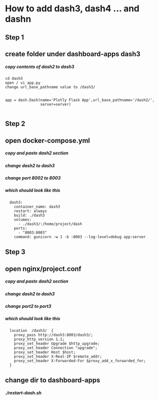 # How to add dash3, dash4 ... and dashn

## Step 1
## create folder under dashboard-apps  dash3
##### copy contents of dash2 to dash3

```
cd dash3
open / vi app.py
change url_base_pathname value to /dash3/


app = dash.Dash(name='Plotly Flask App',url_base_pathname='/dash2/',
                server=server)


```

## Step 2
## open docker-compose.yml 
##### copy and paste dash2 section 
##### change dash2 to dash3
##### change port 8002 to 8003
##### which should look like this
```
  dash3:
    container_name: dash3
    restart: always
    build: ./dash3
    volumes:
      - ./dash3/:/home/project/dash
    ports:
      - "8003:8003"
    command: gunicorn -w 1 -b :8003 --log-level=debug app:server   
```    

## Step 3
## open nginx/project.conf
##### copy and paste dash2 section 
##### change dash2 to dash3
##### change port2 to port3
##### which should look like this
```   
  location  /dash3/  {
    proxy_pass http://dash3:8003/dash3/;
    proxy_http_version 1.1;
    proxy_set_header Upgrade $http_upgrade;
    proxy_set_header Connection "upgrade";
    proxy_set_header Host $host;
    proxy_set_header X-Real-IP $remote_addr;
    proxy_set_header X-Forwarded-For $proxy_add_x_forwarded_for;
  }	
```  
## change dir to dashboard-apps
##### ./restart-dash.sh  
